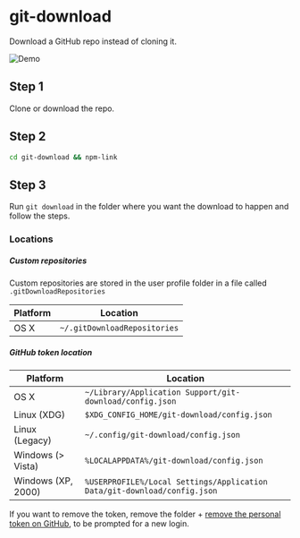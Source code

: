 # git-download
Download a GitHub repo instead of cloning it.

![Demo](http://larsvanbraam.nl/git-download-demo.gif)

## Step 1
Clone or download the repo.

## Step 2
```bash
cd git-download && npm-link
```

## Step 3
Run `git download` in the folder where you want the download to happen and follow the steps.

### Locations 

##### Custom repositories
Custom repositories are stored in the user profile folder in a file called `.gitDownloadRepositories`

Platform | Location
--- | ---
OS X | `~/.gitDownloadRepositories`

##### GitHub token location

Platform | Location
--- | ---
OS X | `~/Library/Application Support/git-download/config.json`
Linux (XDG) | `$XDG_CONFIG_HOME/git-download/config.json`
Linux (Legacy) | `~/.config/git-download/config.json`
Windows (> Vista) | `%LOCALAPPDATA%/git-download/config.json`
Windows (XP, 2000) | `%USERPROFILE%/Local Settings/Application Data/git-download/config.json`

If you want to remove the token, remove the folder + [remove the personal token on GitHub](https://github.com/settings/tokens), to be prompted for a new login.
